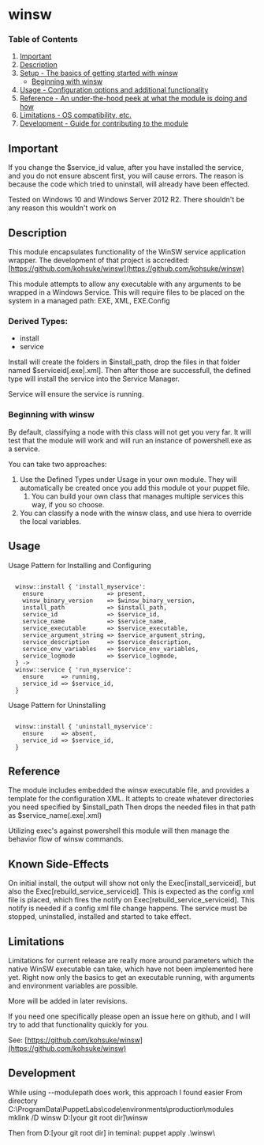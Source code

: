 # winsw

### Table of Contents

1. [Important](#important)
1. [Description](#description)
1. [Setup - The basics of getting started with winsw](#setup)
    * [Beginning with winsw](#beginning-with-winsw)
1. [Usage - Configuration options and additional functionality](#usage)
1. [Reference - An under-the-hood peek at what the module is doing and how](#reference)
1. [Limitations - OS compatibility, etc.](#limitations)
1. [Development - Guide for contributing to the module](#development)

## Important

If you change the $service_id value, after you have installed the service, and you do not ensure abscent first, you will cause errors.
The reason is because the code which tried to uninstall, will already have been effected.

Tested on Windows 10 and Windows Server 2012 R2.
There shouldn't be any reason this wouldn't work on 

## Description

This module encapsulates functionality of the WinSW service application wrapper.
The development of that project is accredited: [https://github.com/kohsuke/winsw](https://github.com/kohsuke/winsw)

This module attempts to allow any executable with any arguments to be wrapped in a Windows Service.
This will require files to be placed on the system in a managed path: EXE, XML, EXE.Config

### Derived Types:
* install 
* service

Install will create the folders in $install_path, drop the files in that folder named $serviceid[.exe|.xml].
Then after those are successfull, the defined type will install the service into the Service Manager.

Service will ensure the service is running.

### Beginning with winsw

By default, classifying a node with this class will not get you very far.
It will test that the module will work and will run an instance of powershell.exe as a service.

You can take two approaches:

1. Use the Defined Types under Usage in your own module. They will automatically be created once you add this module ot your puppet file.
   1. You can build your own class that manages multiple services this way, if you so choose.
1. You can classify a node with the winsw class, and use hiera to override the local variables.

## Usage

Usage Pattern for Installing and Configuring
<pre><code>
  winsw::install { 'install_myservice':
    ensure                  => present,
    winsw_binary_version    => $winsw_binary_version,
    install_path            => $install_path,
    service_id              => $service_id,
    service_name            => $service_name,
    service_executable      => $service_executable,
    service_argument_string => $service_argument_string,
    service_description     => $service_description,
    service_env_variables   => $service_env_variables,
    service_logmode         => $service_logmode,
  } ->
  winsw::service { 'run_myservice':
    ensure     => running,
    service_id => $service_id,
  }
</code></pre>

Usage Pattern for Uninstalling
<pre><code>
  winsw::install { 'uninstall_myservice':
    ensure     => absent,
    service_id => $service_id,
  }
</code></pre>

## Reference

The module includes embedded the winsw executable file, and provides a template for the configuration XML. 
It attepts to create whatever directories you need specified by $install_path
Then drops the needed files in that path as $service_name(.exe|.xml)

Utilizing exec's against powershell this module will then manage the behavior flow of winsw commands.

## Known Side-Effects

On initial install, the output will show not only the Exec[install_serviceid], but also the Exec[rebuild_service_serviceid].
This is expected as the config xml file is placed, which fires the notify on Exec[rebuild_service_serviceid].
This notify is needed if a config xml file change happens. The service must be stopped, uninstalled, installed and started to take effect.


## Limitations

Limitations for current release are really more around parameters which the native WinSW executable can take, which have not been implemented here yet.
Right now only the basics to get an executable running, with arguments and environment variables are possible.

More will be added in later revisions.

If you need one specifically please open an issue here on github, and I will try to add that functionality quickly for you.

See: [https://github.com/kohsuke/winsw](https://github.com/kohsuke/winsw)

## Development

While using --modulepath does work, this approach I found easier
From directory  C:\ProgramData\PuppetLabs\code\environments\production\modules
mklink /D winsw D:\[your git root dir]\winsw 

Then from D:\[your git root dir] in teminal:  puppet apply .\winsw\